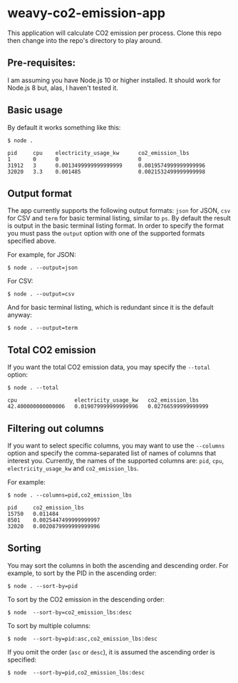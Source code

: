 # weavy-co2-emission-app

This application will calculate CO2 emission per process. Clone this repo then change into the repo's directory to play around.

## Pre-requisites:

I am assuming you have Node.js 10 or higher installed. It should work for Node.js 8 but, alas, I haven't tested it.

## Basic usage

By default it works something like this:
```
$ node .

pid     cpu    electricity_usage_kw      co2_emission_lbs
1       0      0                         0
31912   3      0.0013499999999999999     0.0019574999999999996
32020   3.3    0.001485                  0.0021532499999999998
```

## Output format

The app currently supports the following output formats: `json` for JSON, `csv` for CSV and `term` for basic terminal listing,
similar to `ps`. By default the result is output in the basic terminal listing format. In order to specify the format you must
pass the `output` option with one of the supported formats specified above.

For example, for JSON:
```
$ node . --output=json
```

For CSV:
```
$ node . --output=csv
```

And for basic terminal listing, which is redundant since it is the default anyway:
```
$ node . --output=term
```

## Total CO2 emission

If you want the total CO2 emission data, you may specify the `--total` option:
```
$ node . --total

cpu                  electricity_usage_kw   co2_emission_lbs
42.400000000000006   0.019079999999999996   0.02766599999999999
```

## Filtering out columns

If you want to select specific columns, you may want to use the `--columns` option and specify the comma-separated list
of names of columns that interest you. Currently, the names of the supported columns are: `pid`, `cpu`, `electricity_usage_kw`
and `co2_emission_lbs`.

For example:
```
$ node . --columns=pid,co2_emission_lbs

pid     co2_emission_lbs
15750   0.011484
8501    0.0025447499999999997
32020   0.0020879999999999996
```

## Sorting

You may sort the columns in both the ascending and descending order. For example, to sort by the PID in the ascending order:
```
$ node . --sort-by=pid
```

To sort by the CO2 emission in the descending order:
```
$ node  --sort-by=co2_emission_lbs:desc
```

To sort by multiple columns:
```
$ node  --sort-by=pid:asc,co2_emission_lbs:desc
```

If you omit the order (`asc` or `desc`), it is assumed the ascending order is specified:
```
$ node  --sort-by=pid,co2_emission_lbs:desc
```




